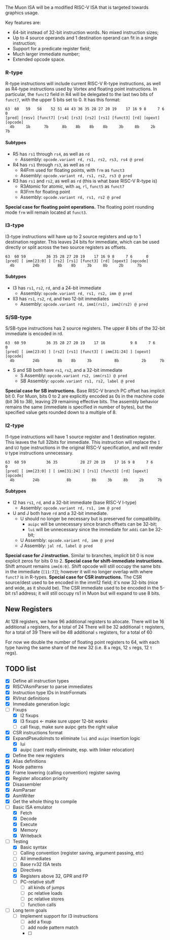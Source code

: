 The Muon ISA will be a modified RISC-V ISA that is targeted towards graphics usage.

Key features are:
* 64-bit instead of 32-bit instruction words. No mixed instruction sizes;
* Up to 4 source operands and 1 destination operand can fit in a single instruction;
* Support for a predicate register field;
* Much larger immediate number;
* Extended opcode space.

### R-type
R-type instructions will include current RISC-V R-type instructions, as well as R4-type instructions used by Vortex and floating point instructions. In particular, the `funct2` field in R4 will be delegated to the last two bits of `funct7`, with the upper 5 bits set to 0. It has this format:
```
63  60   59   58    52 51 44 43 36 35 28 27 20 19    17 16 9 8     7 6      0
[pred] [resv] [funct7] [rs4] [rs3] [rs2] [rs1] [funct3] [rd] [opext] [opcode]
  4b     1b      7b      8b    8b    8b    8b     3b     8b     2b      7b
```
#### Subtypes
* R5 has `rs1` through `rs4`, as well as `rd`
	* Assembly: `opcode.variant rd, rs1, rs2, rs3, rs4 @ pred`
* R4 has `rs1` through `rs3`, as well as `rd`
	* R4Frm used for floating points, with `frm` as `funct3`
	* Assembly: `opcode.variant rd, rs1, rs2, rs3 @ pred`
* R3 has `rs1` and `rs2`, as well as `rd` (this is what base RISC-V R-type is)
	* R3Atomic for atomic, with `aq`, `rl`, `funct5` as `funct7`
	* R3Frm for floating point
	* Assembly: `opcode.variant rd, rs1, rs2 @ pred`

**Special case for floating point operations.** The floating point rounding mode `frm` will remain located at `funct3`.
### I3-type
I3-type instructions will have up to 2 source registers and up to 1 destination register. This leaves 24 bits for immediate, which can be used directly or split across the two source registers as offsets.
```
63  60 59         36 35 28 27 20 19    17 16 9 8     7 6      0
[pred] [ imm[23:0] ] [rs2] [rs1] [funct3] [rd] [opext] [opcode]
  4b        24b        8b    8b     3b     8b     2b      7b
```
#### Subtypes
* I3 has `rs1`, `rs2`, `rd`, and a 24-bit immediate
	* Assembly: `opcode.variant rd, rs1, rs2, imm @ pred` 
* II3 has `rs1`, `rs2`, `rd`, and two 12-bit immediates
	* Assembly: `opcode.variant rd, imm1(rs1), imm2(rs2) @ pred` 

### S/SB-type
S/SB-type instructions has 2 source registers. The upper 8 bits of the 32-bit immediate is encoded in rd.
```
63  60 59         36 35 28 27 20 19    17 16           9 8     7 6      0
[pred] [ imm[23:0] ] [rs2] [rs1] [funct3] [ imm[31:24] ] [opext] [opcode]
  4b        24b        8b    8b     3b          8b          2b      7b
```
* S and SB both have `rs1`, `rs2`, and a 32-bit immediate
	* S Assembly: `opcode.variant rs2, imm(rs1) @ pred`
	* SB Assembly: `opcode.variant rs1, rs2, label @ pred`

**Special case for SB instructions.** Base RISC-V branch PC offset has implicit bit 0. For Muon, bits 0 to 2 are explicitly encoded as 0s in the machine code (bit 36 to 38), leaving 29 remaining effective bits. The assembly behavior remains the same (immediate is specified in number of bytes), but the specified value gets rounded down to a multiple of 8.
### I2-type
I1-type instructions will have 1 source register and 1 destination register. This leaves the full 32bits for immediate. This instruction will replace the `I` and `UJ` type instructions in the original RISC-V specification, and will render `U` type instructions unnecessary.
```
63  60 59         36 35          28 27 20 19    17 16 9 8     7 6      0
[pred] [ imm[23:0] ] [ imm[31:24] ] [rs1] [funct3] [rd] [opext] [opcode]
  4b        24b            8b         8b     3b     8b     2b      7b
```
#### Subtypes
* I2 has `rs1`, `rd`, and a 32-bit immediate (base RISC-V I-type)
	* Assembly: `opcode.variant rd, rs1, imm @ pred`
* U and J both have `rd` and a 32-bit immediate.
	* U should no longer be necessary but is preserved for compatibility.
		* `auipc` will be unnecessary since branch offsets can be 32-bit;
		* `lui` will be unnecessary since the immediate for `addi` can be 32-bit;
	* U Assembly: `opcode.variant rd, imm @ pred`
	* J Assembly: `jal rd, label @ pred`

**Special case for J instruction.** Similar to branches, implicit bit 0 is now explicit zeros for bits 0 to 2.
**Special case for shift-immediate instructions.** Shift amount remains `imm[6:0]`. Shift opcode will still occupy the same bits in the immediate (`[11:7]`); however it will no longer overlap with where `funct7` is in R-types. 
**Special case for CSR instructions.** The CSR source/dest used to be encoded in the imm12 field; it's now 32-bits (nice and wide, as it should be). The CSR immediate used to be encoded in the 5-bit rs1 address; it will still occupy rs1 in Muon but will expand to use 8 bits.

## New Registers

At 128 registers, we have 96 additional registers to allocate.
There will be 16 additional `a` registers, for a total of 24
There will be 32 additional `t` registers, for a total of 39
There will be 48 additional `s` registers, for a total of 60

For now we double the number of floating point registers to 64, with each type having the same share of the new 32 (i.e. 8 `a` regs, 12 `s` regs, 12 `t` regs).


## TODO list

- [x] Define all instruction types
- [x] RISCVAsmParser to parse immediates
- [x] Instruction type IDs in InstrFormats
- [x] RVInst definitions
- [x] Immediate generation logic
- [ ] Fixups
	- [x] I2 fixups
	- [x] I3 fixups <- make sure upper 12-bit works
	- [ ] call fixup, make sure auipc gets the right value
- [x] CSR instructions format
- [x] ExpandPseudoInsts to eliminate `lui` and `auipc` insertion logic
	- [x] lui
	- [x] auipc (cant really eliminate, esp. with linker relocation)
- [x] Define the new registers
- [x] Alias definitions
- [x] Node patterns
- [x] Frame lowering (calling convention) register saving
- [x] Register allocation priority
- [x] Disassembler
- [x] AsmParser
- [x] AsmWriter
- [x] Get the whole thing to compile
- [ ] Basic ISA emulator
	- [x] Fetch
	- [x] Decode
	- [x] Execute
	- [x] Memory
	- [x] Writeback
- [ ] Testing
	- [x] Basic syntax
	- [ ] Calling convention (register saving, argument passing, etc)
	- [ ] All immediates
	- [ ] Base rv32 ISA tests
	- [x] Directives
	- [x] Registers above 32, GPR and FP
	- [ ] PC-relative stuff
		- [ ] all kinds of jumps
		- [ ] pc relative loads
		- [ ] pc relative stores
		- [ ] function calls
- [ ] Long term goals
	- [ ] Implement support for I3 instructions
		- [ ] add a fixup
		- [ ] add node pattern match
		- [ ] 